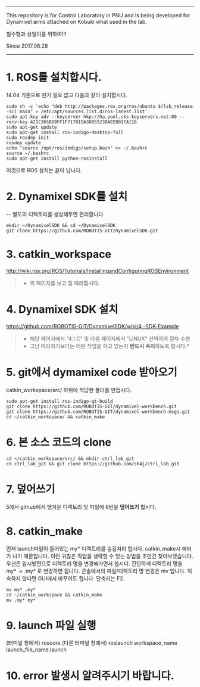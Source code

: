 
------------------------------------------------------------------------------------------------------------------------------------

This repository is for Control Laboratory in PNU and is being developed for Dynamixel arms attached on Kobuki what used in the lab.

철수형과 상일이를 위하여!!!

Since 2017.06.28

------------------------------------------------------------------------------------------------------------------------------------

# 1. ROS를 설치합시다.
14.04 기준으로 딴거 필요 없고 다음과 같이 설치합시다.
```
sudo sh -c 'echo "deb http://packages.ros.org/ros/ubuntu $(lsb_release -sc) main" > /etc/apt/sources.list.d/ros-latest.list'
sudo apt-key adv --keyserver hkp://ha.pool.sks-keyservers.net:80 --recv-key 421C365BD9FF1F717815A3895523BAEEB01FA116
sudo apt-get update
sudo apt-get install ros-indigo-desktop-full
sudo rosdep init
rosdep update
echo "source /opt/ros/indigo/setup.bash" >> ~/.bashrc
source ~/.bashrc
sudo apt-get install python-rosinstall
```
이것으로 ROS 설치는 끝이 납니다.

# 2. Dynamixel SDK를 설치
-- 별도의 디렉토리를 생성해두면 편리합니다.
```
mkdir ~/DynamixelSDK && cd ~/DynamixelSDK
git clone https://github.com/ROBOTIS-GIT/DynamixelSDK.git
```

# 3. catkin_workspace
http://wiki.ros.org/ROS/Tutorials/InstallingandConfiguringROSEnvironment
> - 위 페이지를 보고 잘 따라합시다.

# 4. Dynamixel SDK 설치
https://github.com/ROBOTIS-GIT/DynamixelSDK/wiki/4.-SDK-Example
> - 해당 페이지에서 "4.1 C" 및 다음 페이지에서 "LINUX" 선택하여 절차 수행
> - 그냥 따라치기보다는 어떤 작업을 하고 있는지 **반드시 숙지**하도록 합시다.*
	
# 5. git에서 dymamixel code 받아오기 
catkin_workspace/src/  하위에 적당한 폴더를 만듭시다.
```
sudo apt-get install ros-indigo-qt-build
git clone https://github.com/ROBOTIS-GIT/dynamixel-workbench.git
git clone https://github.com/ROBOTIS-GIT/dynamixel-workbench-msgs.git
cd ~/catkin_workspace/ && catkin_make
```
# 6. 본 소스 코드의 clone
```
cd ~/catkin_workspace/src/ && mkdir ctrl_lab_git 
cd ctrl_lab_git && git clone https://github.com/sh4j/ctrl_lab.git
```
	
# 7. 덮어쓰기
5에서 github에서 땡겨온 디렉토리 및 파일에 6번을 **덮어쓰기** 합시다.

# 8. catkin_make
먼저 launch파일이 들어있는 my* 디렉토리를 숨김처리 합시다. catkin_make시 에러가 나기 때문입니다. 이런 귀찮은 작업을 생략할 수 있는 방법을 조만간 찾아보겠습니다. 우선은 임시방편으로 디렉토리 명을 변경해가면서 씁시다.
간단하게 디렉토리 명을 my* -> .my* 로 변경하면 됩니다.
콘솔에서의 파일/디렉토리 명 변경은 mv 입니다.
익숙하지 않다면 GUI에서 바꾸어도 됩니다. 단축키는 F2.
```
mv my* .my*
cd ~/catkin_workspace && catkin_make
mv .my* my*
```	
# 9. launch 파일 실행
(터미널 창에서) roscore
(다른 터미널 창에서) roslaunch workspace_name launch_file_name.launch

# 10. error 발생시 알려주시기 바랍니다.
